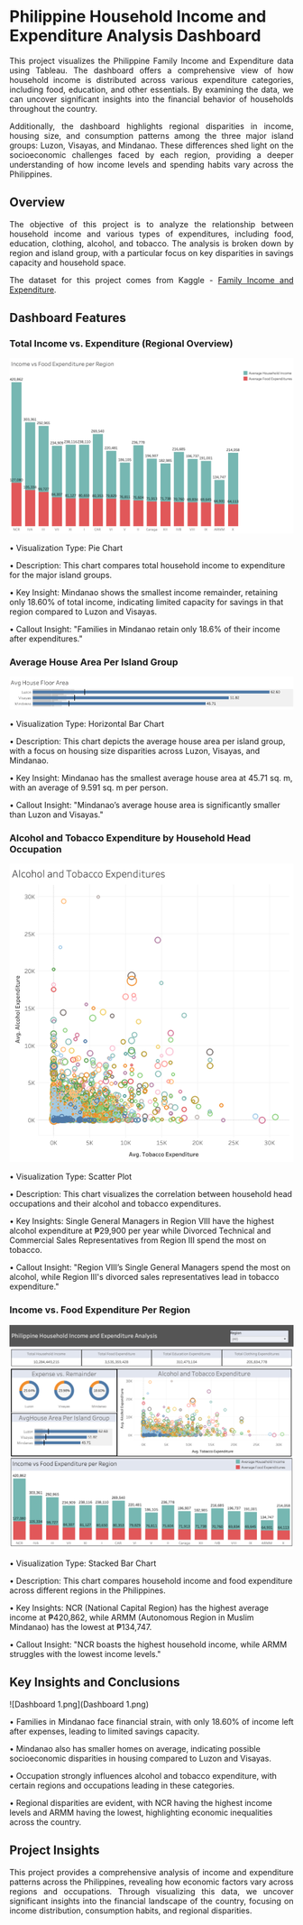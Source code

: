 # Philippine Household Income and Expenditure Analysis Dashboard

<p align = "justify">
This project visualizes the Philippine Family Income and Expenditure data using Tableau. The dashboard offers a comprehensive view of how household income is distributed across various expenditure categories, including food, education, and other essentials. By examining the data, we can uncover significant insights into the financial behavior of households throughout the country.
</p>

<p align = "justify">
Additionally, the dashboard highlights regional disparities in income, housing size, and consumption patterns among the three major island groups: Luzon, Visayas, and Mindanao. These differences shed light on the socioeconomic challenges faced by each region, providing a deeper understanding of how income levels and spending habits vary across the Philippines.
</p>

## Overview
<p align = "justify">
The objective of this project is to analyze the relationship between household income and various types of expenditures, including food, education, clothing, alcohol, and tobacco. The analysis is broken down by region and island group, with a particular focus on key disparities in savings capacity and household space.
</p>

<p align = "justify">
The dataset for this project comes from Kaggle - <a href="https://www.kaggle.com/datasets/grosvenpaul/family-income-and-expenditure/data/">Family Income and Expenditure</a>.
</p>

## Dashboard Features
### Total Income vs. Expenditure (Regional Overview)
![IncomeVsExpenditureStackedBarChart.png](IncomeVsExpenditureStackedBarChart.png)
<p align = "justify">
• Visualization Type: Pie Chart
  
• Description: This chart compares total household income to expenditure for the major island groups.

• Key Insight: Mindanao shows the smallest income remainder, retaining only 18.60% of total income, indicating limited capacity for savings in that region compared to Luzon and Visayas.

• Callout Insight: "Families in Mindanao retain only 18.6% of their income after expenditures."
</p>

### Average House Area Per Island Group
![AvgHouseAreaHorizontalBar.png](AvgHouseAreaHorizontalBar.png)
<p align = "justify">
• Visualization Type: Horizontal Bar Chart
  
• Description: This chart depicts the average house area per island group, with a focus on housing size disparities across Luzon, Visayas, and Mindanao.

• Key Insight: Mindanao has the smallest average house area at 45.71 sq. m, with an average of 9.591 sq. m per person.

• Callout Insight: "Mindanao’s average house area is significantly smaller than Luzon and Visayas."
</p>

### Alcohol and Tobacco Expenditure by Household Head Occupation
![ScatterPlot.png](ScatterPlot.png)
<p align = "justify">
• Visualization Type: Scatter Plot
  
• Description: This chart visualizes the correlation between household head occupations and their alcohol and tobacco expenditures.

• Key Insights: Single General Managers in Region VIII have the highest alcohol expenditure at ₱29,900 per year while Divorced Technical and Commercial Sales Representatives from Region III spend the most on tobacco.

• Callout Insight: "Region VIII’s Single General Managers spend the most on alcohol, while Region III's divorced sales representatives lead in tobacco expenditure."
</p>

### Income vs. Food Expenditure Per Region
![PhilippineExpenditureDashboard.png](PhilippineExpenditureDashboard.png)
<p align = "justify">
• Visualization Type: Stacked Bar Chart
  
• Description: This chart compares household income and food expenditure across different regions in the Philippines.

• Key Insights: NCR (National Capital Region) has the highest average income at ₱420,862, while ARMM (Autonomous Region in Muslim Mindanao) has the lowest at ₱134,747.

• Callout Insight: "NCR boasts the highest household income, while ARMM struggles with the lowest income levels."
</p>

## Key Insights and Conclusions
![Dashboard 1.png](Dashboard 1.png)
<p align = "justify">
• Families in Mindanao face financial strain, with only 18.60% of income left after expenses, leading to limited savings capacity.
  
• Mindanao also has smaller homes on average, indicating possible socioeconomic disparities in housing compared to Luzon and Visayas.

• Occupation strongly influences alcohol and tobacco expenditure, with certain regions and occupations leading in these categories.

• Regional disparities are evident, with NCR having the highest income levels and ARMM having the lowest, highlighting economic inequalities across the country.
</p>

## Project Insights
<p align = "justify">
This project provides a comprehensive analysis of income and expenditure patterns across the Philippines, revealing how economic factors vary across regions and occupations. Through visualizing this data, we uncover significant insights into the financial landscape of the country, focusing on income distribution, consumption habits, and regional disparities.
</p>









